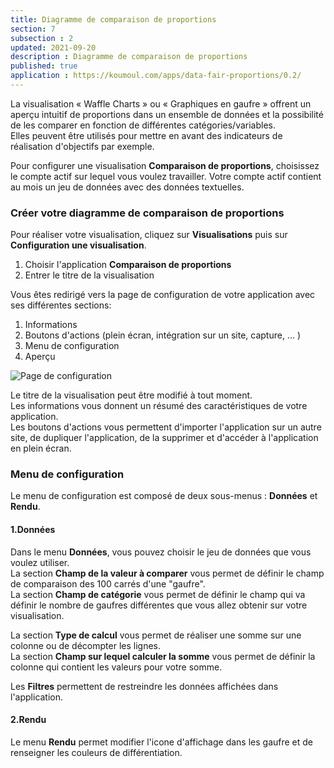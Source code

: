 ```yaml
---
title: Diagramme de comparaison de proportions
section: 7
subsection : 2
updated: 2021-09-20
description : Diagramme de comparaison de proportions
published: true
application : https://koumoul.com/apps/data-fair-proportions/0.2/
---
```


La visualisation « Waffle Charts » ou « Graphiques en gaufre » offrent un aperçu intuitif de proportions dans un ensemble de données et la possibilité de les comparer en fonction de différentes catégories/variables.  
Elles peuvent être utilisés pour mettre en avant des indicateurs de réalisation d'objectifs par exemple.

Pour configurer une visualisation **Comparaison de proportions**, choisissez le compte actif sur lequel vous voulez travailler. Votre compte actif contient au mois un jeu de données avec des données textuelles.

### Créer votre diagramme de comparaison de proportions

Pour réaliser votre visualisation, cliquez sur **Visualisations** puis sur **Configuration une visualisation**.

1. Choisir l'application **Comparaison de proportions**
2. Entrer le titre de la visualisation

<p>
</p>

Vous êtes redirigé vers la page de configuration de votre application avec ses différentes sections:

1. Informations
2. Boutons d'actions (plein écran, intégration sur un site, capture, ... )
3. Menu de configuration
4. Aperçu

![Page de configuration](./images/user-guide-backoffice/proportion-config.jpg)


Le titre de la visualisation peut être modifié à tout moment.  
Les informations vous donnent un résumé des caractéristiques de votre application.  
Les boutons d'actions vous permettent d'importer l'application sur un autre site, de dupliquer l'application, de la supprimer et d'accéder à l'application en plein écran.

### Menu de configuration


Le menu de configuration est composé de deux sous-menus : **Données** et **Rendu**.

#### 1.Données

Dans le menu **Données**, vous pouvez choisir le jeu de données que vous voulez utiliser.  
La section **Champ de la valeur à comparer** vous permet de définir le champ de comparaison des 100 carrés d'une "gaufre".  
La section **Champ de catégorie** vous permet de définir le champ qui va définir le nombre de gaufres différentes que vous allez obtenir sur votre visualisation.  

La section **Type de calcul** vous permet de réaliser une somme sur une colonne ou de décompter les lignes.  
La section **Champ sur lequel calculer la somme** vous permet de définir la colonne qui contient les valeurs pour votre somme.

Les **Filtres** permettent de restreindre les données affichées dans l'application.

#### 2.Rendu

Le menu **Rendu** permet modifier l'icone d'affichage dans les gaufre et de renseigner les couleurs de différentiation.
